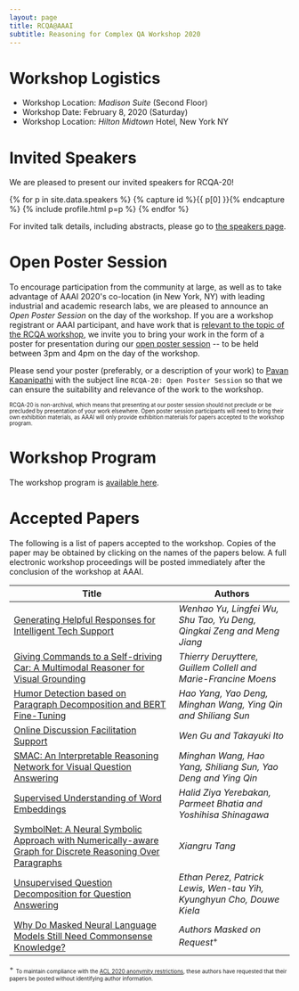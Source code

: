 ```yaml
---
layout: page
title: RCQA@AAAI
subtitle: Reasoning for Complex QA Workshop 2020
---
```



# Workshop Logistics

- Workshop Location: *Madison Suite* (Second Floor)
- Workshop Date: February 8, 2020 (Saturday)
- Workshop Location: *Hilton Midtown* Hotel, New York NY

# Invited Speakers<a name="speakers"></a>

We are pleased to present our invited speakers for RCQA-20!  

<div class="container">
  <div class="row">

{% for p in site.data.speakers %} {% capture id %}{{ p[0] }}{% endcapture %} {% include profile.html p=p %} {% endfor %}

</div>
</div>

For invited talk details, including abstracts, please go to [the speakers page](speakers.md).


# Open Poster Session<a name="open-poster-session"></a>

To encourage participation from the community at large, as well as to take advantage of AAAI 2020's co-location (in New York, NY) with leading industrial and academic research labs, we are pleased to announce an *Open Poster Session* on the day of the workshop. If you are a workshop registrant or AAAI participant, and have work that is [relevant to the topic of the RCQA workshop](https://rcqa-ws.github.io/cfp), we invite you to bring your work in the form of a poster for presentation during our [open poster session](program.md) -- to be held between 3pm and 4pm on the day of the workshop. 

Please send your poster (preferably, or a description of your work) to [Pavan Kapanipathi](mailto:kapanipa@us.ibm.com) with the subject line ``RCQA-20: Open Poster Session`` so that we can ensure the suitability and relevance of the work to the workshop. 

<sub><sup>RCQA-20 is non-archival, which means that presenting at our poster session should not preclude or be precluded by presentation of your work elsewhere. Open poster session participants will need to bring their own exhibition materials, as AAAI will only provide exhibition materials for papers accepted to the workshop program.</sup></sub>


# Workshop Program<a name="program"></a>

The workshop program is [available here](program.md).


# Accepted Papers<a name="accepted-papers"></a>

The following is a list of papers accepted to the workshop. Copies of the paper may be obtained by clicking on the names of the papers below. A full electronic workshop proceedings will be posted immediately after the conclusion of the workshop at AAAI.

| **Title**                                                                                                       | **Authors**                                                              |
|-------------------------------------------------------------------------------------------------------------|----------------------------------------------------------------------|
|  [Generating Helpful Responses for Intelligent Tech Support](https://rcqa-ws.github.io/papers/paper5.pdf)                                                  | *Wenhao Yu, Lingfei Wu, Shu Tao, Yu Deng, Qingkai Zeng and Meng Jiang* |
|  [Giving Commands to a Self\-driving Car: A Multimodal Reasoner for Visual Grounding](https://rcqa-ws.github.io/papers/paper7.pdf)                         | *Thierry Deruyttere, Guillem Collell and Marie\-Francine Moens*        |
|  [Humor Detection based on Paragraph Decomposition and BERT Fine\-Tuning](https://rcqa-ws.github.io/papers/paper3.pdf)                                     | *Hao Yang, Yao Deng, Minghan Wang, Ying Qin and Shiliang Sun*          |
|  [Online Discussion Facilitation Support](https://rcqa-ws.github.io/papers/paper11.pdf)                                                                     | *Wen Gu and Takayuki Ito*                                              |
|  [SMAC: An Interpretable Reasoning Network for Visual Question Answering](https://rcqa-ws.github.io/papers/paper1.pdf)                                     | *Minghan Wang, Hao Yang, Shiliang Sun, Yao Deng and Ying Qin*          |
|  [Supervised Understanding of Word Embeddings](https://rcqa-ws.github.io/papers/paper8.pdf)                                                                | *Halid Ziya Yerebakan, Parmeet Bhatia and Yoshihisa Shinagawa*         |
|  [SymbolNet: A Neural Symbolic Approach with Numerically\-aware Graph for Discrete Reasoning Over Paragraphs](https://rcqa-ws.github.io/papers/paper6.pdf) | *Xiangru Tang*                                                         |
|  [Unsupervised Question Decomposition for Question Answering](https://rcqa-ws.github.io/papers/paper9.pdf)                                                 | *Ethan Perez, Patrick Lewis, Wen-tau Yih, Kyunghyun Cho, Douwe Kiela*                                           |
|  [Why Do Masked Neural Language Models Still Need Commonsense Knowledge?](https://rcqa-ws.github.io/papers/paper2.pdf)                                     | *Authors Masked on Request*<sup>+</sup>           |


<sup>+</sup> <sub><sup>To maintain compliance with the [ACL 2020 anonymity restrictions](https://acl2020.org/calls/papers/#important-anonymity-period), these authors have requested that their papers be posted without identifying author information.</sup></sub> 
